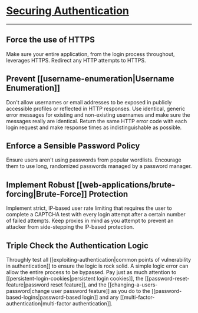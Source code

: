 # [Securing Authentication](https://portswigger.net/web-security/authentication/securing)

---

## Force the use of HTTPS

Make sure your entire application, from the login process throughout, leverages HTTPS. Redirect any HTTP attempts to HTTPS.

## Prevent [[username-enumeration|Username Enumeration]]

Don't allow usernames or email addresses to be exposed in publicly accessible profiles or reflected in HTTP responses. Use identical, generic error messages for existing and non-existing usernames and make sure the messages really are identical. Return the same HTTP error code with each login request and make response times as indistinguishable as possible.

## Enforce a Sensible Password Policy

Ensure users aren't using passwords from popular wordlists. Encourage them to use long, randomized passwords managed by a password manager.

## Implement Robust [[web-applications/brute-forcing|Brute-Force]] Protection

Implement strict, IP-based user rate limiting that requires the user to complete a CAPTCHA test with every login attempt after a certain number of failed attempts. Keep proxies in mind as you attempt to prevent an attacker from side-stepping the IP-based protection.

## Triple Check the Authentication Logic

Throughly test all [[exploiting-authentication|common points of vulnerability in authentication]] to ensure the logic is rock solid. A simple logic error can allow the entire process to be bypassed. Pay just as much attention to [[persistent-login-cookies|persistent login cookies]], the [[password-reset-feature|password reset feature]], and the [[changing-a-users-password|change user password feature]] as you do to the [[password-based-logins|password-based login]] and any [[multi-factor-authentication|multi-factor authentication]].
